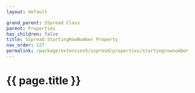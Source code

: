 ```yaml
---
layout: default

grand_parent: SSpread Class
parent: Properties
has_children: false
title: SSpread.StartingRowNumber Property
nav_order: 127
permalink: /package/extension5/sspread/properties/startingrownumber
---
```

# {{ page.title }}